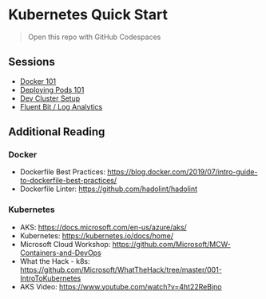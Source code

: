 # Kubernetes Quick Start

> Open this repo with GitHub Codespaces

## Sessions

- [Docker 101](./01-Docker101)
- [Deploying Pods 101](./02-Deploying-Pods101)
- [Dev Cluster Setup](./03-Dev-Cluster-Setup)
- [Fluent Bit / Log Analytics](./04-Logging-FluentBit-LogAnalytics)

## Additional Reading

### Docker

- Dockerfile Best Practices: <https://blog.docker.com/2019/07/intro-guide-to-dockerfile-best-practices/>
- Dockerfile Linter: <https://github.com/hadolint/hadolint>

### Kubernetes

- AKS: <https://docs.microsoft.com/en-us/azure/aks/>
- Kubernetes: <https://kubernetes.io/docs/home/>
- Microsoft Cloud Workshop: <https://github.com/Microsoft/MCW-Containers-and-DevOps>
- What the Hack - k8s: <https://github.com/Microsoft/WhatTheHack/tree/master/001-IntroToKubernetes>
- AKS Video: <https://www.youtube.com/watch?v=4ht22ReBjno>
